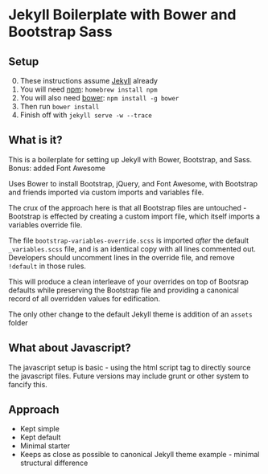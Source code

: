 # Jekyll Boilerplate with Bower and Bootstrap Sass


## Setup

0. These instructions assume [Jekyll](http://jekyllrb.com/) already
1. You will need [npm](https://npmjs.org/): `homebrew install npm`
2. You will also need [bower](http://bower.io/): `npm install -g bower`
3. Then run `bower install`
4. Finish off with `jekyll serve -w --trace`



## What is it?

This is a boilerplate for setting up Jekyll with Bower, Bootstrap, and Sass. Bonus: added Font Awesome

Uses Bower to install Bootstrap, jQuery, and Font Awesome, with Bootstrap and friends imported via custom imports and variables file.

The crux of the approach here is that all Bootstrap files are untouched - Bootstrap is effected by creating a custom import file, which itself imports a variables override file.

The file `bootstrap-variables-override.scss` is imported _after_ the default `_variables.scss` file, and is an identical copy with all lines commented out.
Developers should uncomment lines in the override file, and remove `!default` in those rules.

This will produce a clean interleave of your overrides on top of Bootsrap defaults while preserving the Bootstrap file and providing a canonical record of all overridden values for edification.

The only other change to the default Jekyll theme is addition of an `assets` folder



## What about Javascript?

The javascript setup is basic - using the html script tag to directly source the javascript files. Future versions may include grunt or other system to fancify this.



## Approach

- Kept simple
- Kept default
- Minimal starter
- Keeps as close as possible to canonical Jekyll theme example - minimal structural difference
